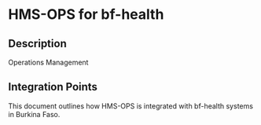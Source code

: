 # HMS-OPS for bf-health

## Description

Operations Management

## Integration Points

This document outlines how HMS-OPS is integrated with bf-health systems in Burkina Faso.
